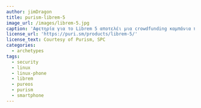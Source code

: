 ```yaml
---
author: jimDragon
title: purism-librem-5
image_url: /images/librem-5.jpg
caption: 'Αφετηρία για το Librem 5 αποτελέι μια crowdfunding καμπάνια που ξεκίνησε από την εταιρεία Purism, SPC το 2017. Το Librem 5 είναι ένα smartphone το οποίο εστιάζει στην ασφάλεια και στην ιδιωτικότητα χρησιμοποιώντας εξ ολοκλήρου δωρεάν λογισμικό που παρέχεται από το PureOS. Αύτο που καθιστά εξαιρετικά σημαντική την ύπαρξη του Librem 5 είναι η υιοθέτηση του Linux ως κύριο λειτουργικό σύστημα και πιο συγκεκριμένα διανέμεται με μια έκδοση linux βασισμένη σε Debian, το PureOS. Αυτό δεν είναι όμως περιορισμός για τους χρήστες καθώς οι ίδιοι είναι ελεύθεροι να εγκαταστήσουν το Linux λειτουργικό της προτίμησής τους. Εξαιτίας αυτού του γεγονότος το Librem 5 αποτελεί ένα από τα πρώτα επίσημα smartphones τα οποία τρέχουν ωμό linux λειτουργικό μαζί με το PinePhone της εταιρείας Pine64.'
license_url: 'https://puri.sm/products/librem-5/'
license_text: Courtesy of Purism, SPC
categories:
  - archetypes
tags:
  - security
  - linux
  - linux-phone
  - librem
  - pureos
  - purism
  - smartphone
---
```

